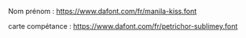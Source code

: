 Nom prénom : https://www.dafont.com/fr/manila-kiss.font

carte compétance : https://www.dafont.com/fr/petrichor-sublimey.font
